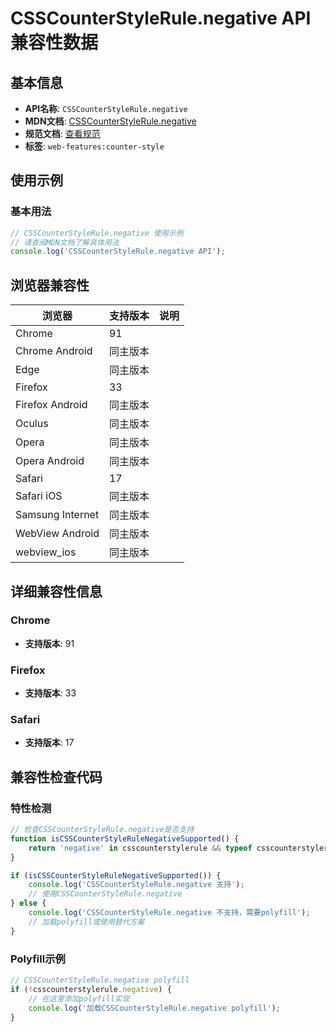 # CSSCounterStyleRule.negative API 兼容性数据

## 基本信息

- **API名称**: `CSSCounterStyleRule.negative`
- **MDN文档**: [CSSCounterStyleRule.negative](https://developer.mozilla.org/docs/Web/API/CSSCounterStyleRule/negative)
- **规范文档**: [查看规范](https://drafts.csswg.org/css-counter-styles/#dom-csscounterstylerule-negative)
- **标签**: `web-features:counter-style`

## 使用示例

### 基本用法

```javascript
// CSSCounterStyleRule.negative 使用示例
// 请查阅MDN文档了解具体用法
console.log('CSSCounterStyleRule.negative API');
```

## 浏览器兼容性

| 浏览器 | 支持版本 | 说明 |
|--------|----------|------|
| Chrome | 91 |  |
| Chrome Android | 同主版本 |  |
| Edge | 同主版本 |  |
| Firefox | 33 |  |
| Firefox Android | 同主版本 |  |
| Oculus | 同主版本 |  |
| Opera | 同主版本 |  |
| Opera Android | 同主版本 |  |
| Safari | 17 |  |
| Safari iOS | 同主版本 |  |
| Samsung Internet | 同主版本 |  |
| WebView Android | 同主版本 |  |
| webview_ios | 同主版本 |  |

## 详细兼容性信息

### Chrome

- **支持版本**: 91

### Firefox

- **支持版本**: 33

### Safari

- **支持版本**: 17

## 兼容性检查代码

### 特性检测

```javascript
// 检查CSSCounterStyleRule.negative是否支持
function isCSSCounterStyleRuleNegativeSupported() {
    return 'negative' in csscounterstylerule && typeof csscounterstylerule.negative === 'function';
}

if (isCSSCounterStyleRuleNegativeSupported()) {
    console.log('CSSCounterStyleRule.negative 支持');
    // 使用CSSCounterStyleRule.negative
} else {
    console.log('CSSCounterStyleRule.negative 不支持，需要polyfill');
    // 加载polyfill或使用替代方案
}
```

### Polyfill示例

```javascript
// CSSCounterStyleRule.negative polyfill
if (!csscounterstylerule.negative) {
    // 在这里添加polyfill实现
    console.log('加载CSSCounterStyleRule.negative polyfill');
}
```

